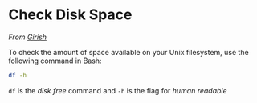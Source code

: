 Check Disk Space
================

*From [Girish](http://stackoverflow.com/a/22242107)*

To check the amount of space available on your Unix filesystem, use the following command in Bash:

```bash
df -h
```

`df` is the *disk free* command and `-h` is the flag for *human readable*
